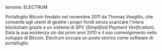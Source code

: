 termine: ELECTRUM

Portafoglio Bitcoin fondato nel novembre 2011 da Thomas Voegtlin, che consente agli utenti di gestire i propri fondi senza scaricare l'intera blockchain grazie a un sistema di SPV (*Simplified Payment Verification*). Data la sua esistenza sin dai primi anni 2010 e il suo coinvolgimento nello sviluppo di Bitcoin, Electrum occupa un posto storico come software di portafoglio.